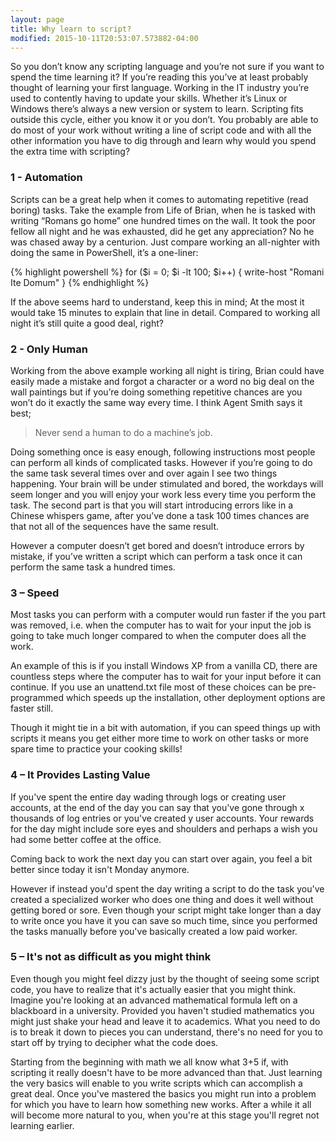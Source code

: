 ```yaml
---
layout: page
title: Why learn to script?
modified: 2015-10-11T20:53:07.573882-04:00
---
```

So you don’t know any scripting language and you’re not sure if you want to spend the time learning it? If you’re reading this you’ve at least probably thought of learning your first language. Working in the IT industry you’re used to contently having to update your skills. Whether it’s Linux or Windows there’s always a new version or system to learn. Scripting fits outside this cycle, either you know it or you don’t. You probably are able to do most of your work without writing a line of script code and with all the other information you have to dig through and learn why would you spend the extra time with scripting?

### 1 - Automation
Scripts can be a great help when it comes to automating repetitive (read boring) tasks. Take the example from Life of Brian, when he is tasked with writing “Romans go home” one hundred times on the wall. It took the poor fellow all night and he was exhausted, did he get any appreciation? No he was chased away by a centurion. Just compare working an all-nighter with doing the same in PowerShell, it’s a one-liner:

{% highlight powershell %}
for ($i = 0; $i -lt 100; $i++) { write-host "Romani Ite Domum" }
{% endhighlight %}

If the above seems hard to understand, keep this in mind; At the most it would take 15 minutes to explain that line in detail. Compared to working all night it’s still quite a good deal, right?

### 2 - Only Human
Working from the above example working all night is tiring, Brian could have easily made a mistake and forgot a character or a word no big deal on the wall paintings but if you’re doing something repetitive chances are you won’t do it exactly the same way every time. I think Agent Smith says it best;

>  Never send a human to do a machine’s job.

Doing something once is easy enough, following instructions most people can perform all kinds of complicated tasks. However if you’re going to do the same task several times over and over again I see two things happening. Your brain will be under stimulated and bored, the workdays will seem longer and you will enjoy your work less every time you perform the task. The second part is that you will start introducing errors like in a Chinese whispers game, after you’ve done a task 100 times chances are that not all of the sequences have the same result.

However a computer doesn’t get bored and doesn’t introduce errors by mistake, if you’ve written a script which can perform a task once it can perform the same task a hundred times.

### 3 – Speed
Most tasks you can perform with a computer would run faster if the you part was removed, i.e. when the computer has to wait for your input the job is going to take much longer compared to when the computer does all the work.

An example of this is if you install Windows XP from a vanilla CD, there are countless steps where the computer has to wait for your input before it can continue. If you use an unattend.txt file most of these choices can be pre-programmed which speeds up the installation, other deployment options are faster still.

Though it might tie in a bit with automation, if you can speed things up with scripts it means you get either more time to work on other tasks or more spare time to practice your cooking skills!

### 4 – It Provides Lasting Value

If you've spent the entire day wading through logs or creating user accounts, at the end of the day you can say that you've gone through x thousands of log entries or you've created y user accounts. Your rewards for the day might include sore eyes and shoulders and perhaps a wish you had some better coffee at the office.

Coming back to work the next day you can start over again, you feel a bit better since today it isn't Monday anymore.

However if instead you'd spent the day writing a script to do the task you've created a specialized worker who does one thing and does it well without getting bored or sore.  Even though your script might take longer than a day to write once you have it you can save so much time, since you performed the tasks manually before you've basically created a low paid worker.

### 5 – It's not as difficult as you might think

Even though you might feel dizzy just by the thought of seeing some script code, you have to realize that it's actually easier that you might think. Imagine you're looking at an advanced mathematical formula left on a blackboard in a university. Provided you haven't studied mathematics you might just shake your head and leave it to academics. What you need to do is to break it down to pieces you can understand, there's no need for you to start off by trying to decipher what the code does.

Starting from the beginning with math we all know what 3+5 if, with scripting it really doesn't have to be more advanced than that. Just learning the very basics will enable to you write scripts which can accomplish a great deal. Once you've mastered the basics you might run into a problem for which you have to learn how something new works. After a while it all will become more natural to you, when you're at this stage you'll regret not learning earlier.

